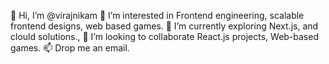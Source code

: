 👋 Hi, I’m @virajnikam
👀 I’m interested in Frontend engineering, scalable frontend designs, web based games.
🌱 I’m currently exploring Next.js, and clould solutions.,
💞️ I’m looking to collaborate React.js projects, Web-based games.
📫 Drop me an email.
